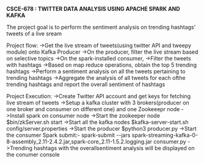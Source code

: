 **CSCE-678  : TWITTER DATA ANALYSIS USING APACHE SPARK AND KAFKA**


The project goal is to perform the sentiment analysis on trending hashtags' tweets of a live sream


Project flow:
	->Get the live stream of tweets(using twitter API and tweepy module) onto Kafka Producer
	->On the producer, filter the live stream based on selective topics
	->On the spark-installed consumer,
		->Filter the tweets with hashtags
		->Based on map reduce operations, obtain the top 5 trending hashtags
		->Perform a sentiment analysis on all the tweets pertaining to trending hashtags
		->Aggregate the analysis of all tweets for each ofthe trending hashtags and report the overall sentiment of hashtags
		
		

Project Execution:
	->Create Twitter API account and get keys for fetching live stream of tweets
	->Setup a kafka cluster with 3 brokers(producer on one broker and consumer on different one) and one Zookeeepr node
	->Install spark on consumer node 
	->Start the zookeeper node  
	  $bin/zkServer.sh start
	->Start all the kafka nodes
		$kafka-server-start.sh config/server.properties
	->Start the producer 
		$python3 producer.py 
	->Start the consumer
		Spark submit:- spark-submit --jars spark-streaming-kafka-0-8-assembly_2.11-2.4.2.jar,spark-core_2.11-1.5.2.logging.jar consumer.py
	->Trending hashtags with the overallsentiment analysis  will be displayed on the conumer console

